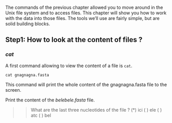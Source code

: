 
The commands of the previous chapter allowed you to move around in the Unix file system and to access files. 
This chapter will show you how to work with the data into those files. 
The tools we’ll use are fairly simple, but are solid building blocks.

## Step1:  How to look at the content of files ?

###  *cat*

A first command allowing to view the content of a file is `cat`.

`cat gnagnagna.fasta`

This command will print the whole content of the gnagnagna.fasta file to the screen.


Print the content of the _belebele.fasta_ file. 

>>What are the last three nucleotides of the file ?
(*) ici
( ) ele
( ) atc
( ) bel


